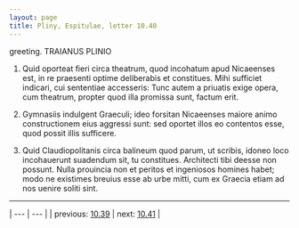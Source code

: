 ```yaml
---
layout: page
title: Pliny, Espitulae, letter 10.40
---
```


greeting. TRAIANUS PLINIO



1. Quid oporteat fieri circa theatrum, quod incohatum apud Nicaeenses est, in re praesenti optime deliberabis et constitues. Mihi sufficiet indicari, cui sententiae accesseris: Tunc autem a priuatis exige opera, cum theatrum, propter quod illa promissa sunt, factum erit.



2. Gymnasiis indulgent Graeculi; ideo forsitan Nicaeenses maiore animo constructionem eius aggressi sunt: sed oportet illos eo contentos esse, quod possit illis sufficere.



3. Quid Claudiopolitanis circa balineum quod parum, ut scribis, idoneo loco incohauerunt suadendum sit, tu constitues. Architecti tibi deesse non possunt. Nulla prouincia non et peritos et ingeniosos homines habet; modo ne existimes breuius esse ab urbe mitti, cum ex Graecia etiam ad nos uenire soliti sint.



---

| --- | --- |
| previous: [10.39](../10.39/) | next: [10.41](../10.41/) |